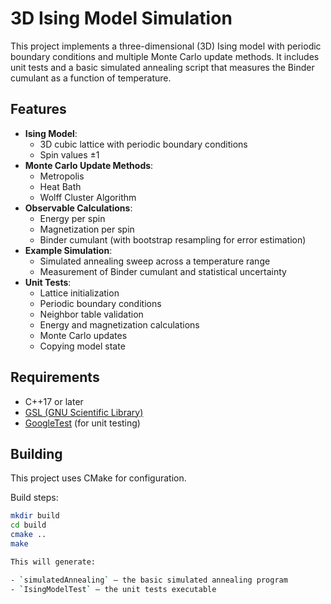 # 3D Ising Model Simulation

This project implements a three-dimensional (3D) Ising model with periodic boundary conditions and multiple Monte Carlo update methods. It includes unit tests and a basic simulated annealing script that measures the Binder cumulant as a function of temperature.

## Features

- **Ising Model**:
  - 3D cubic lattice with periodic boundary conditions
  - Spin values ±1
- **Monte Carlo Update Methods**:
  - Metropolis
  - Heat Bath
  - Wolff Cluster Algorithm
- **Observable Calculations**:
  - Energy per spin
  - Magnetization per spin
  - Binder cumulant (with bootstrap resampling for error estimation)
- **Example Simulation**:
  - Simulated annealing sweep across a temperature range
  - Measurement of Binder cumulant and statistical uncertainty
- **Unit Tests**:
  - Lattice initialization
  - Periodic boundary conditions
  - Neighbor table validation
  - Energy and magnetization calculations
  - Monte Carlo updates
  - Copying model state

## Requirements

- C++17 or later
- [GSL (GNU Scientific Library)](https://www.gnu.org/software/gsl/)
- [GoogleTest](https://github.com/google/googletest) (for unit testing)

## Building

This project uses CMake for configuration.

Build steps:

```bash
mkdir build
cd build
cmake ..
make

This will generate:

- `simulatedAnnealing` — the basic simulated annealing program
- `IsingModelTest` — the unit tests executable

